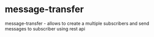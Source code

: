 # message-transfer
message-transfer - allows to create a multiple subscribers and send messages to subscriber using rest api
